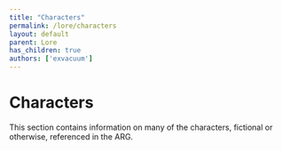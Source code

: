 ```yaml
---
title: "Characters"
permalink: /lore/characters
layout: default
parent: Lore
has_children: true
authors: ['exvacuum']
---
```


# Characters
 
This section contains information on many of the characters, fictional or otherwise, referenced in the ARG.